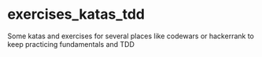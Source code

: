 # exercises_katas_tdd

Some katas and exercises for several places like codewars or hackerrank to keep practicing fundamentals and TDD
